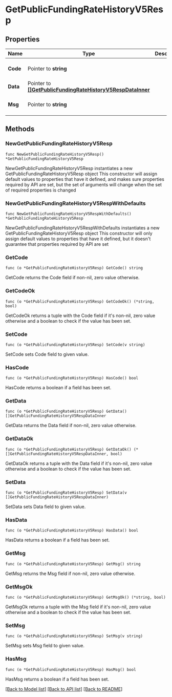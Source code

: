 # GetPublicFundingRateHistoryV5Resp

## Properties

Name | Type | Description | Notes
------------ | ------------- | ------------- | -------------
**Code** | Pointer to **string** |  | [optional] [default to ""]
**Data** | Pointer to [**[]GetPublicFundingRateHistoryV5RespDataInner**](GetPublicFundingRateHistoryV5RespDataInner.md) |  | [optional] 
**Msg** | Pointer to **string** |  | [optional] [default to ""]

## Methods

### NewGetPublicFundingRateHistoryV5Resp

`func NewGetPublicFundingRateHistoryV5Resp() *GetPublicFundingRateHistoryV5Resp`

NewGetPublicFundingRateHistoryV5Resp instantiates a new GetPublicFundingRateHistoryV5Resp object
This constructor will assign default values to properties that have it defined,
and makes sure properties required by API are set, but the set of arguments
will change when the set of required properties is changed

### NewGetPublicFundingRateHistoryV5RespWithDefaults

`func NewGetPublicFundingRateHistoryV5RespWithDefaults() *GetPublicFundingRateHistoryV5Resp`

NewGetPublicFundingRateHistoryV5RespWithDefaults instantiates a new GetPublicFundingRateHistoryV5Resp object
This constructor will only assign default values to properties that have it defined,
but it doesn't guarantee that properties required by API are set

### GetCode

`func (o *GetPublicFundingRateHistoryV5Resp) GetCode() string`

GetCode returns the Code field if non-nil, zero value otherwise.

### GetCodeOk

`func (o *GetPublicFundingRateHistoryV5Resp) GetCodeOk() (*string, bool)`

GetCodeOk returns a tuple with the Code field if it's non-nil, zero value otherwise
and a boolean to check if the value has been set.

### SetCode

`func (o *GetPublicFundingRateHistoryV5Resp) SetCode(v string)`

SetCode sets Code field to given value.

### HasCode

`func (o *GetPublicFundingRateHistoryV5Resp) HasCode() bool`

HasCode returns a boolean if a field has been set.

### GetData

`func (o *GetPublicFundingRateHistoryV5Resp) GetData() []GetPublicFundingRateHistoryV5RespDataInner`

GetData returns the Data field if non-nil, zero value otherwise.

### GetDataOk

`func (o *GetPublicFundingRateHistoryV5Resp) GetDataOk() (*[]GetPublicFundingRateHistoryV5RespDataInner, bool)`

GetDataOk returns a tuple with the Data field if it's non-nil, zero value otherwise
and a boolean to check if the value has been set.

### SetData

`func (o *GetPublicFundingRateHistoryV5Resp) SetData(v []GetPublicFundingRateHistoryV5RespDataInner)`

SetData sets Data field to given value.

### HasData

`func (o *GetPublicFundingRateHistoryV5Resp) HasData() bool`

HasData returns a boolean if a field has been set.

### GetMsg

`func (o *GetPublicFundingRateHistoryV5Resp) GetMsg() string`

GetMsg returns the Msg field if non-nil, zero value otherwise.

### GetMsgOk

`func (o *GetPublicFundingRateHistoryV5Resp) GetMsgOk() (*string, bool)`

GetMsgOk returns a tuple with the Msg field if it's non-nil, zero value otherwise
and a boolean to check if the value has been set.

### SetMsg

`func (o *GetPublicFundingRateHistoryV5Resp) SetMsg(v string)`

SetMsg sets Msg field to given value.

### HasMsg

`func (o *GetPublicFundingRateHistoryV5Resp) HasMsg() bool`

HasMsg returns a boolean if a field has been set.


[[Back to Model list]](../README.md#documentation-for-models) [[Back to API list]](../README.md#documentation-for-api-endpoints) [[Back to README]](../README.md)



